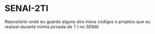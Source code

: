 # SENAI-2TI
Repositório onde eu guardo alguns dos meus códigos e projetos que eu realizei durante minha jornada de T.I no SENAI
